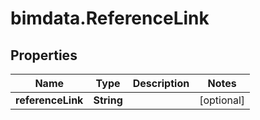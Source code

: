 # bimdata.ReferenceLink

## Properties
Name | Type | Description | Notes
------------ | ------------- | ------------- | -------------
**referenceLink** | **String** |  | [optional] 



